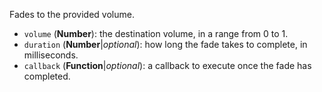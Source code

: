 Fades to the provided volume.

* `volume` (**Number**): the destination volume, in a range from 0 to 1.
* `duration` (**Number**|_optional_): how long the fade takes to complete, in milliseconds.
* `callback` (**Function**|_optional_): a callback to execute once the fade has completed.
